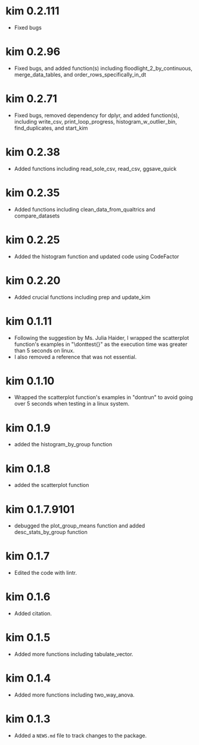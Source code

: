 # kim 0.2.111
* Fixed bugs

# kim 0.2.96
* Fixed bugs, and added function(s) including floodlight_2_by_continuous,
merge_data_tables, and order_rows_specifically_in_dt

# kim 0.2.71
* Fixed bugs, removed dependency for dplyr, and added 
function(s), including write_csv, print_loop_progress, 
histogram_w_outlier_bin, find_duplicates, and start_kim

# kim 0.2.38
* Added functions including read_sole_csv, read_csv, ggsave_quick

# kim 0.2.35
* Added functions including clean_data_from_qualtrics and compare_datasets

# kim 0.2.25
* Added the histogram function and updated code using CodeFactor

# kim 0.2.20
* Added crucial functions including prep and update_kim

# kim 0.1.11
* Following the suggestion by Ms. Julia Haider, I wrapped the scatterplot
function's examples in "\donttest{}" as the execution time was greater 
than 5 seconds on linux.
* I also removed a reference that was not essential.

# kim 0.1.10
* Wrapped the scatterplot function's examples in "dontrun" to avoid going over
5 seconds when testing in a linux system.

# kim 0.1.9
* added the histogram_by_group function

# kim 0.1.8
* added the scatterplot function

# kim 0.1.7.9101
* debugged the plot_group_means function and added 
desc_stats_by_group function

# kim 0.1.7
* Edited the code with lintr.

# kim 0.1.6
* Added citation.

# kim 0.1.5
* Added more functions including tabulate_vector.

# kim 0.1.4
* Added more functions including two_way_anova.

# kim 0.1.3
* Added a `NEWS.md` file to track changes to the package.
